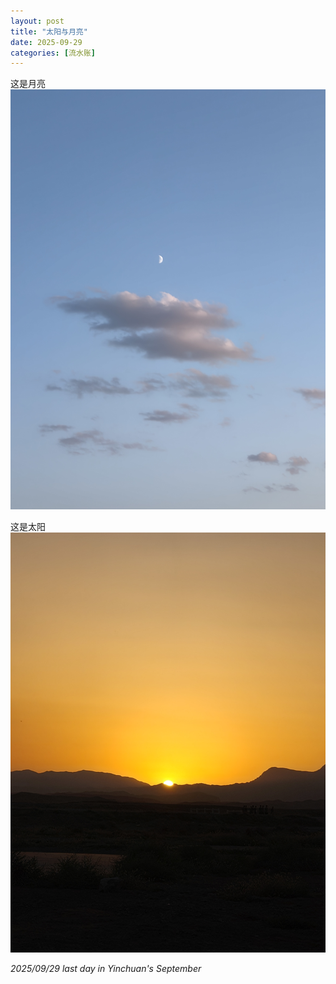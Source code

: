 ```yaml
---
layout: post
title: "太阳与月亮"
date: 2025-09-29
categories: [流水账]
---
```



这是月亮
![](/images/views/IMG20250929183435.jpg)

这是太阳
![](/images/views/IMG20250928182946.jpg)

*2025/09/29*
*last day in Yinchuan's September*
